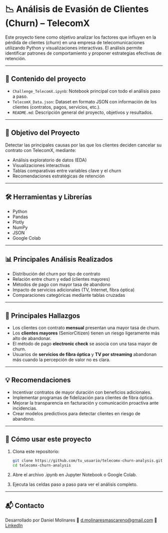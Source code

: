 # 📉 Análisis de Evasión de Clientes (Churn) – TelecomX

Este proyecto tiene como objetivo analizar los factores que influyen en la pérdida de clientes (*churn*) en una empresa de telecomunicaciones utilizando Python y visualizaciones interactivas. El análisis permite identificar patrones de comportamiento y proponer estrategias efectivas de retención.

---

## 📁 Contenido del proyecto

- `Challenge_TelecomX.ipynb`: Notebook principal con todo el análisis paso a paso.
- `TelecomX_Data.json`: Dataset en formato JSON con información de los clientes (contratos, pagos, servicios, etc.).
- `README.md`: Descripción general del proyecto, objetivos y resultados.

---

## 🧠 Objetivo del Proyecto

Detectar las principales causas por las que los clientes deciden cancelar su contrato con TelecomX, mediante:

- Análisis exploratorio de datos (EDA)
- Visualizaciones interactivas
- Tablas comparativas entre variables clave y el churn
- Recomendaciones estratégicas de retención

---

## 🛠️ Herramientas y Librerías

- Python
- Pandas
- Plotly
- NumPy
- JSON
- Google Colab 

---

## 📊 Principales Análisis Realizados

- Distribución del churn por tipo de contrato
- Relación entre churn y edad (clientes mayores)
- Métodos de pago con mayor tasa de abandono
- Impacto de servicios adicionales (TV, Internet, fibra óptica)
- Comparaciones categóricas mediante tablas cruzadas

---

## 📌 Principales Hallazgos

- Los clientes con contrato **mensual** presentan una mayor tasa de churn.
- Los **clientes mayores** (SeniorCitizen) tienen un riesgo ligeramente más alto de abandonar.
- El método de pago **electronic check** se asocia con una tasa mayor de churn.
- Usuarios de **servicios de fibra óptica** y **TV por streaming** abandonan más cuando la percepción de valor no es clara.

---

## 💡 Recomendaciones

- Incentivar contratos de mayor duración con beneficios adicionales.
- Implementar programas de fidelización para clientes de fibra óptica.
- Mejorar la transparencia en facturación y comunicación proactiva ante incidencias.
- Crear modelos predictivos para detectar clientes en riesgo de abandono.

---

## 🚀 Cómo usar este proyecto

1. Clona este repositorio:
   ```bash
   git clone https://github.com/tu_usuario/telecomx-churn-analysis.git
   cd telecomx-churn-analysis
   
2. Abre el archivo .ipynb en Jupyter Notebook o Google Colab.

3. Ejecuta las celdas paso a paso para ver el análisis completo.

---
## 📬 Contacto
Desarrollado por Daniel Molinares
📧 d.molinaresmascareno@gmail.com
🔗 [LinkedIn](https://www.linkedin.com/in/daniel-molinares-8799a8202/)
